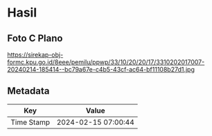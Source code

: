 # Hasil

## Foto C Plano

https://sirekap-obj-formc.kpu.go.id/8eee/pemilu/ppwp/33/10/20/20/17/3310202017007-20240214-185414--bc79a67e-c4b5-43cf-ac64-bf11108b27d1.jpg


## Metadata

| Key        | Value               |
| ---------- | ------------------- |
| Time Stamp | 2024-02-15 07:00:44 |



